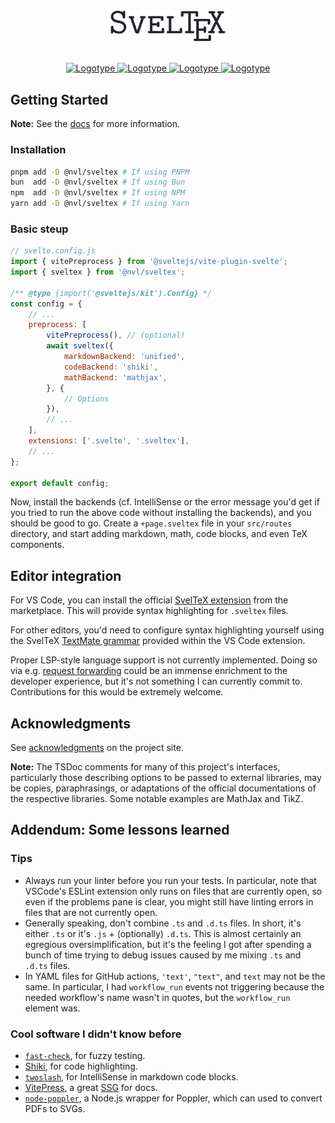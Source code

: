 
<div align="center">
<picture>
    <source media="(prefers-color-scheme: dark)" srcset="https://raw.githubusercontent.com/nvlang/sveltex/main/res/dark/logotype.svg">
    <source media="(prefers-color-scheme: light)" srcset="https://raw.githubusercontent.com/nvlang/sveltex/main/res/light/logotype.svg">
    <img alt="Logotype" src="https://raw.githubusercontent.com/nvlang/sveltex/main/res/light/logotype.svg" width="40%">
</picture>
<br>
<br>
<div>

[
<picture>
    <source media="(prefers-color-scheme: dark)" srcset="https://img.shields.io/badge/@nvl/sveltex-_?style=flat-square&logo=npm&logoColor=a3acb7&labelColor=21262d&color=21262d&logoSize=auto)">
    <source media="(prefers-color-scheme: light)" srcset="https://img.shields.io/badge/@nvl/sveltex-_?style=flat-square&logo=npm&logoColor=24292f&labelColor=eaeef2&color=eaeef2&logoSize=auto)">
    <img alt="Logotype" src="https://img.shields.io/badge/@nvl/sveltex-_?style=flat-square&logo=npm&logoColor=24292f&labelColor=eaeef2&color=eaeef2&logoSize=auto)">
</picture>
](https://npmjs.com/@nvl/sveltex)
[
<picture>
    <source media="(prefers-color-scheme: dark)" srcset="https://img.shields.io/badge/@nvl/sveltex-_?style=flat-square&labelColor=21262d&color=21262d&logo=jsr&logoColor=a3acb7&logoSize=auto">
    <source media="(prefers-color-scheme: light)" srcset="https://img.shields.io/badge/@nvl/sveltex-_?style=flat-square&labelColor=eaeef2&color=eaeef2&logo=jsr&logoColor=24292f&logoSize=auto">
    <img alt="Logotype" src="https://img.shields.io/badge/@nvl/sveltex-_?style=flat-square&labelColor=eaeef2&color=eaeef2&logo=jsr&logoColor=24292f&logoSize=auto">
</picture>
](https://jsr.io/@nvl/sveltex)
[
<picture>
    <source media="(prefers-color-scheme: dark)" srcset="https://img.shields.io/github/v/tag/nvlang/sveltex?style=flat-square&logo=GitHub&logoColor=a3acb7&label=&labelColor=21262d&color=21262d">
    <source media="(prefers-color-scheme: light)" srcset="https://img.shields.io/github/v/tag/nvlang/sveltex?style=flat-square&logo=GitHub&logoColor=24292f&label=&labelColor=eaeef2&color=eaeef2">
    <img alt="Logotype" src="https://img.shields.io/github/v/tag/nvlang/sveltex?style=flat-square&logo=GitHub&logoColor=24292f&label=&labelColor=eaeef2&color=eaeef2">
</picture>
](https://github.com/nvlang/sveltex)
[
<picture>
    <source media="(prefers-color-scheme: dark)" srcset="https://img.shields.io/codecov/c/github/nvlang/sveltex?style=flat-square&logo=codecov&label=&logoColor=a3acb7&labelColor=21262d&color=21262d">
    <source media="(prefers-color-scheme: light)" srcset="https://img.shields.io/codecov/c/github/nvlang/sveltex?style=flat-square&logo=codecov&label=&logoColor=24292f&labelColor=eaeef2&color=eaeef2">
    <img alt="Logotype" src="https://img.shields.io/codecov/c/github/nvlang/sveltex?style=flat-square&logo=codecov&label=&logoColor=24292f&labelColor=eaeef2&color=eaeef2">
</picture>
](https://codecov.io/gh/nvlang/sveltex)

</div>
</div>


## Getting Started

**Note:** See the [docs](https://sveltex.dev/docs) for more information.


### Installation

```sh
pnpm add -D @nvl/sveltex # If using PNPM
bun  add -D @nvl/sveltex # If using Bun
npm  add -D @nvl/sveltex # If using NPM
yarn add -D @nvl/sveltex # If using Yarn
```


### Basic steup

```js
// svelte.config.js
import { vitePreprocess } from '@sveltejs/vite-plugin-svelte';
import { sveltex } from '@nvl/sveltex';

/** @type {import('@sveltejs/kit').Config} */
const config = {
    // ...
    preprocess: [
        vitePreprocess(), // (optional)
        await sveltex({
            markdownBackend: 'unified',
            codeBackend: 'shiki',
            mathBackend: 'mathjax',
        }, {
            // Options
        }),
        // ...
    ],
    extensions: ['.svelte', '.sveltex'],
    // ...
};

export default config;
```

Now, install the backends (cf. IntelliSense or the error message you'd get if
you tried to run the above code without installing the backends), and you should
be good to go. Create a `+page.sveltex` file in your `src/routes` directory, and
start adding markdown, math, code blocks, and even TeX components.


## Editor integration

For VS Code, you can install the official [SvelTeX extension] from the
marketplace. This will provide syntax highlighting for `.sveltex` files.

For other editors, you'd need to configure syntax highlighting yourself using
the SvelTeX [TextMate grammar] provided within the VS Code extension.

Proper LSP-style language support is not currently implemented. Doing so via
e.g. [request forwarding] could be an immense enrichment to the developer
experience, but it's not something I can currently commit to. Contributions for
this would be extremely welcome.

[SvelTeX extension]: https://marketplace.visualstudio.com/items?itemName=sveltex-preprocessor.sveltex
[TextMate grammar]: https://github.com/nvlang/sveltex/tree/main/extras/vscode-extension/syntaxes
[request forwarding]: https://code.visualstudio.com/api/language-extensions/embedded-languages#request-forwarding


## Acknowledgments

See [acknowledgments] on the project site.

**Note:** The TSDoc comments for many of this project's interfaces, particularly
those describing options to be passed to external libraries, may be copies,
paraphrasings, or adaptations of the official documentations of the respective
libraries. Some notable examples are MathJax and TikZ.

[acknowledgments]: https://sveltex.dev/docs/acknowledgments


## Addendum: Some lessons learned

### Tips

-   Always run your linter before you run your tests. In particular, note that
    VSCode's ESLint extension only runs on files that are currently open, so
    even if the problems pane is clear, you might still have linting errors in
    files that are not currently open.
-   Generally speaking, don't combine `.ts` and `.d.ts` files. In short, it's
    either `.ts` or it's `.js` + (optionally) `.d.ts`. This is almost certainly
    an egregious oversimplification, but it's the feeling I got after spending a
    bunch of time trying to debug issues caused by me mixing `.ts` and `.d.ts`
    files.
-   In YAML files for GitHub actions, `'text'`, `"text"`, and `text` may not be
    the same. In particular, I had `workflow_run` events not triggering because
    the needed workflow's name wasn't in quotes, but the `workflow_run` element
    was.

### Cool software I didn't know before

-   [`fast-check`], for fuzzy testing.
-   [Shiki], for code highlighting.
-   [`twoslash`], for IntelliSense in markdown code blocks.
-   [VitePress], a great [SSG] for docs.
-   [`node-poppler`], a Node.js wrapper for Poppler, which can used to convert
    PDFs to SVGs.

[`fast-check`]: https://fast-check.dev
[Shiki]: https://shiki.style
[`twoslash`]: https://twoslash.netlify.app
[VitePress]: https://vitepress.dev
[SSG]: https://en.wikipedia.org/wiki/Static_site_generator
[`node-poppler`]: https://github.com/Fdawgs/node-poppler
